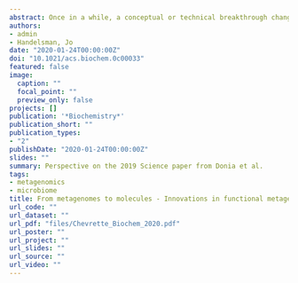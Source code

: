 ```yaml
---
abstract: Once in a while, a conceptual or technical breakthrough changes the way we approach science. In microbiology, Leeuwenhoek’s lenses, Koch’s solid growth medium, Fleming’s penicillin, and Woese’s recognition of the 16S rRNA sequence as a universal chronometer all changed the way discoveries were made, each providing a new way to study or understand microbial life. Following Woese’s groundbreaking insight, Pace applied the polymerase chain reaction to the 16S rRNA gene, making it possible to characterize the molecular diversity of microorganisms in natural environments without culturing bias. The cascade of publications that followed made it clear that microbiologists were ignorant about the staggering diversity that had eluded detection by the culture-based methods that had dominated microbiology research since Koch’s 19th century innovation. Also made clear was the fact that many of the as-yet unculturable organisms were deeply divergent from those known from culture, presenting an opportunity to redefine the limits of microbial life. Pace then proposed that it was time to extract and clone DNA directly from environmental samples to conduct genomic analysis on the cornucopia of organisms that could not be cultured. This approach eventually became known as metagenomics—the analysis of collective genomes extracted from an environment. For the past 20 years, metagenomics research has primarily focused on sequence-based information and only a small proportion has been dedicated to functional metagenomics, which involves expressing DNA extracted from an environmental sample in a surrogate host to discover new metabolites and proteins. Functional metagenomics has been plagued by the hurdle of heterologous gene expression, and consequently, progress has been slow. Recently, Sugimoto et al. presented a game-changing approach to functional metagenomics that has the potential to revolutionize discovery.
authors:
- admin
- Handelsman, Jo
date: "2020-01-24T00:00:00Z"
doi: "10.1021/acs.biochem.0c00033"
featured: false
image:
  caption: ""
  focal_point: ""
  preview_only: false
projects: []
publication: '*Biochemistry*'
publication_short: ""
publication_types:
- "2"
publishDate: "2020-01-24T00:00:00Z"
slides: ""
summary: Perspective on the 2019 Science paper from Donia et al.
tags:
- metagenomics
- microbiome
title: From metagenomes to molecules - Innovations in functional metagenomics unlock hidden chemistry in the human microbiome
url_code: ""
url_dataset: ""
url_pdf: "files/Chevrette_Biochem_2020.pdf"
url_poster: ""
url_project: ""
url_slides: ""
url_source: ""
url_video: ""
---
```

